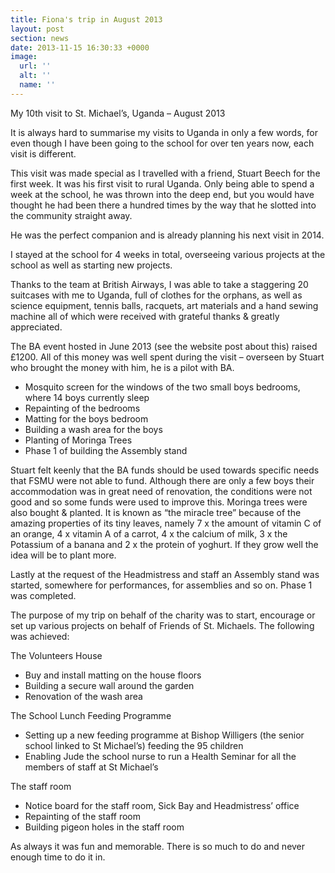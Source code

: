 ```yaml
---
title: Fiona's trip in August 2013
layout: post
section: news
date: 2013-11-15 16:30:33 +0000
image:
  url: ''
  alt: ''
  name: ''
---
```

My 10th visit to St. Michael’s, Uganda – August 2013

It is always hard to summarise my visits to Uganda in only a few words, for even though I have been going to the school for over ten years now, each visit is different.

This visit was made special as I travelled with a friend, Stuart Beech for the first week. It was his first visit to rural Uganda. Only being able to spend a week at the school, he was thrown into the deep end, but you would have thought he had been there a hundred times by the way that he slotted into the community straight away. 

He was the perfect companion and is already planning his next visit in 2014.

I stayed at the school for 4 weeks in total, overseeing various projects at the school as well as starting new projects.

Thanks to the team at British Airways, I was able to take a staggering 20 suitcases with me to Uganda, full of clothes for the orphans, as well as science equipment, tennis balls, racquets, art materials and a hand sewing machine all of which were received with grateful thanks & greatly appreciated.

The BA event hosted in June 2013 (see the website post about this) raised £1200. All of this money was well spent during the visit – overseen by Stuart who brought the money with him, he is a pilot with BA.

* Mosquito screen for the windows of the two small boys bedrooms, where 14 boys currently sleep
* Repainting of the bedrooms
* Matting for the boys bedroom
* Building a wash area for the boys
* Planting of Moringa Trees
* Phase 1 of building the Assembly stand

Stuart felt keenly that the BA funds should be used towards specific needs that FSMU were not able to fund. Although there are only a few boys their accommodation was in great need of renovation, the conditions were not good and so some funds were used to improve this. Moringa trees were also bought &amp; planted. It is known as “the miracle tree” because of the amazing properties of its tiny leaves, namely 7 x the amount of vitamin C of an orange, 4 x vitamin A of a carrot, 4 x the calcium of milk, 3 x the Potassium of a banana and 2 x the protein of yoghurt. If they grow well the idea will be to plant more.

Lastly at the request of the Headmistress and staff an Assembly stand was started, somewhere for performances, for assemblies and so on. Phase 1 was completed.

The purpose of my trip on behalf of the charity was to start, encourage or set up various projects on behalf of Friends of St. Michaels. The following was achieved:

The Volunteers House

* Buy and install matting on the house floors
* Building a secure wall around the garden
* Renovation of the wash area

The School Lunch Feeding Programme
* Setting up a new feeding programme at Bishop Willigers (the senior school linked to St Michael’s) feeding the 95 children
* Enabling Jude the school nurse to run a Health Seminar for all the members of staff at St Michael’s

The staff room

* Notice board for the staff room, Sick Bay and Headmistress’ office
* Repainting of the staff room
* Building pigeon holes in the staff room

As always it was fun and memorable. There is so much to do and never enough time to do it in.